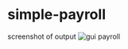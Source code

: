 # simple-payroll
screenshot of output
![gui payroll](https://github.com/charleskahuho/simple-payroll/assets/125451515/d782f00a-25fd-4a01-9808-9d0a527241ca)
